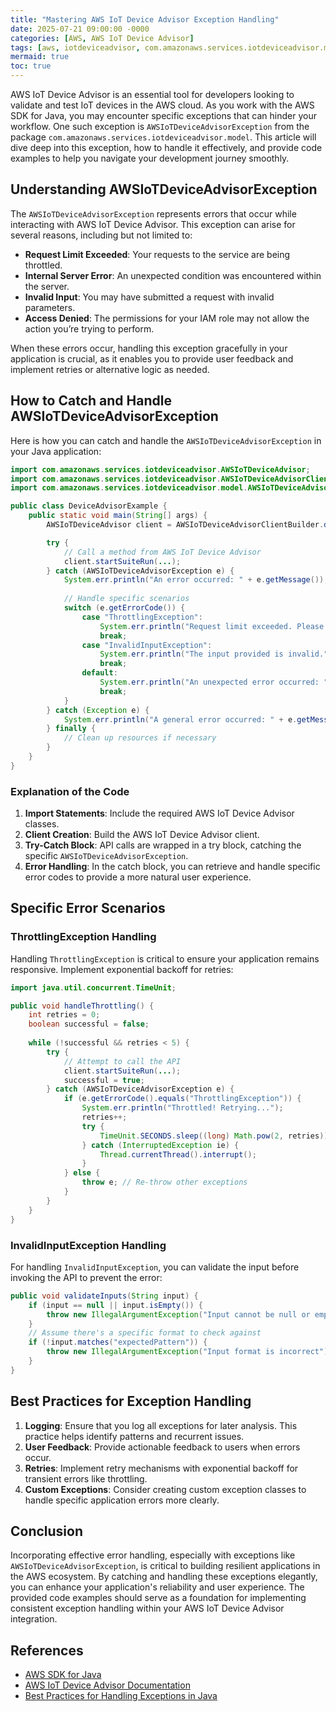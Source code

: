 ```yaml
---
title: "Mastering AWS IoT Device Advisor Exception Handling"
date: 2025-07-21 09:00:00 -0000
categories: [AWS, AWS IoT Device Advisor]
tags: [aws, iotdeviceadvisor, com.amazonaws.services.iotdeviceadvisor.model]
mermaid: true
toc: true
---
```



AWS IoT Device Advisor is an essential tool for developers looking to validate and test IoT devices in the AWS cloud. As you work with the AWS SDK for Java, you may encounter specific exceptions that can hinder your workflow. One such exception is `AWSIoTDeviceAdvisorException` from the package `com.amazonaws.services.iotdeviceadvisor.model`. This article will dive deep into this exception, how to handle it effectively, and provide code examples to help you navigate your development journey smoothly.

## Understanding AWSIoTDeviceAdvisorException

The `AWSIoTDeviceAdvisorException` represents errors that occur while interacting with AWS IoT Device Advisor. This exception can arise for several reasons, including but not limited to:

- **Request Limit Exceeded**: Your requests to the service are being throttled.
- **Internal Server Error**: An unexpected condition was encountered within the server.
- **Invalid Input**: You may have submitted a request with invalid parameters.
- **Access Denied**: The permissions for your IAM role may not allow the action you’re trying to perform.

When these errors occur, handling this exception gracefully in your application is crucial, as it enables you to provide user feedback and implement retries or alternative logic as needed.

## How to Catch and Handle AWSIoTDeviceAdvisorException

Here is how you can catch and handle the `AWSIoTDeviceAdvisorException` in your Java application:

```java
import com.amazonaws.services.iotdeviceadvisor.AWSIoTDeviceAdvisor;
import com.amazonaws.services.iotdeviceadvisor.AWSIoTDeviceAdvisorClientBuilder;
import com.amazonaws.services.iotdeviceadvisor.model.AWSIoTDeviceAdvisorException;

public class DeviceAdvisorExample {
    public static void main(String[] args) {
        AWSIoTDeviceAdvisor client = AWSIoTDeviceAdvisorClientBuilder.defaultClient();

        try {
            // Call a method from AWS IoT Device Advisor
            client.startSuiteRun(...);
        } catch (AWSIoTDeviceAdvisorException e) {
            System.err.println("An error occurred: " + e.getMessage());
            
            // Handle specific scenarios
            switch (e.getErrorCode()) {
                case "ThrottlingException":
                    System.err.println("Request limit exceeded. Please try again later.");
                    break;
                case "InvalidInputException":
                    System.err.println("The input provided is invalid.");
                    break;
                default:
                    System.err.println("An unexpected error occurred: " + e.getMessage());
                    break;
            }
        } catch (Exception e) {
            System.err.println("A general error occurred: " + e.getMessage());
        } finally {
            // Clean up resources if necessary
        }
    }
}
```

### Explanation of the Code

1. **Import Statements**: Include the required AWS IoT Device Advisor classes.
2. **Client Creation**: Build the AWS IoT Device Advisor client.
3. **Try-Catch Block**: API calls are wrapped in a try block, catching the specific `AWSIoTDeviceAdvisorException`.
4. **Error Handling**: In the catch block, you can retrieve and handle specific error codes to provide a more natural user experience.

## Specific Error Scenarios

### ThrottlingException Handling

Handling `ThrottlingException` is critical to ensure your application remains responsive. Implement exponential backoff for retries:

```java
import java.util.concurrent.TimeUnit;

public void handleThrottling() {
    int retries = 0;
    boolean successful = false;
    
    while (!successful && retries < 5) {
        try {
            // Attempt to call the API
            client.startSuiteRun(...);
            successful = true;
        } catch (AWSIoTDeviceAdvisorException e) {
            if (e.getErrorCode().equals("ThrottlingException")) {
                System.err.println("Throttled! Retrying...");
                retries++;
                try {
                    TimeUnit.SECONDS.sleep((long) Math.pow(2, retries)); // Exponential backoff
                } catch (InterruptedException ie) {
                    Thread.currentThread().interrupt();
                }
            } else {
                throw e; // Re-throw other exceptions
            }
        }
    }
}
```

### InvalidInputException Handling

For handling `InvalidInputException`, you can validate the input before invoking the API to prevent the error:

```java
public void validateInputs(String input) {
    if (input == null || input.isEmpty()) {
        throw new IllegalArgumentException("Input cannot be null or empty");
    }
    // Assume there's a specific format to check against
    if (!input.matches("expectedPattern")) {
        throw new IllegalArgumentException("Input format is incorrect");
    }
}
```

## Best Practices for Exception Handling

1. **Logging**: Ensure that you log all exceptions for later analysis. This practice helps identify patterns and recurrent issues.
2. **User Feedback**: Provide actionable feedback to users when errors occur.
3. **Retries**: Implement retry mechanisms with exponential backoff for transient errors like throttling.
4. **Custom Exceptions**: Consider creating custom exception classes to handle specific application errors more clearly.

## Conclusion

Incorporating effective error handling, especially with exceptions like `AWSIoTDeviceAdvisorException`, is critical to building resilient applications in the AWS ecosystem. By catching and handling these exceptions elegantly, you can enhance your application's reliability and user experience. The provided code examples should serve as a foundation for implementing consistent exception handling within your AWS IoT Device Advisor integration.

## References

- [AWS SDK for Java](https://aws.amazon.com/sdk-for-java/)
- [AWS IoT Device Advisor Documentation](https://docs.aws.amazon.com/iot-device-advisor/latest/developerguide/what-is.html)
- [Best Practices for Handling Exceptions in Java](https://dzone.com/articles/best-practices-for-exception-handling-in-java)